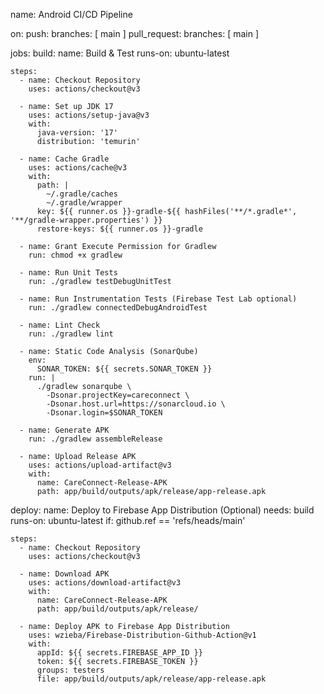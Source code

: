 name: Android CI/CD Pipeline

on:
  push:
    branches: [ main ]
  pull_request:
    branches: [ main ]

jobs:
  build:
    name: Build & Test
    runs-on: ubuntu-latest

    steps:
      - name: Checkout Repository
        uses: actions/checkout@v3

      - name: Set up JDK 17
        uses: actions/setup-java@v3
        with:
          java-version: '17'
          distribution: 'temurin'

      - name: Cache Gradle
        uses: actions/cache@v3
        with:
          path: |
            ~/.gradle/caches
            ~/.gradle/wrapper
          key: ${{ runner.os }}-gradle-${{ hashFiles('**/*.gradle*', '**/gradle-wrapper.properties') }}
          restore-keys: ${{ runner.os }}-gradle

      - name: Grant Execute Permission for Gradlew
        run: chmod +x gradlew

      - name: Run Unit Tests
        run: ./gradlew testDebugUnitTest

      - name: Run Instrumentation Tests (Firebase Test Lab optional)
        run: ./gradlew connectedDebugAndroidTest

      - name: Lint Check
        run: ./gradlew lint

      - name: Static Code Analysis (SonarQube)
        env:
          SONAR_TOKEN: ${{ secrets.SONAR_TOKEN }}
        run: |
          ./gradlew sonarqube \
            -Dsonar.projectKey=careconnect \
            -Dsonar.host.url=https://sonarcloud.io \
            -Dsonar.login=$SONAR_TOKEN

      - name: Generate APK
        run: ./gradlew assembleRelease

      - name: Upload Release APK
        uses: actions/upload-artifact@v3
        with:
          name: CareConnect-Release-APK
          path: app/build/outputs/apk/release/app-release.apk

  deploy:
    name: Deploy to Firebase App Distribution (Optional)
    needs: build
    runs-on: ubuntu-latest
    if: github.ref == 'refs/heads/main'

    steps:
      - name: Checkout Repository
        uses: actions/checkout@v3

      - name: Download APK
        uses: actions/download-artifact@v3
        with:
          name: CareConnect-Release-APK
          path: app/build/outputs/apk/release/

      - name: Deploy APK to Firebase App Distribution
        uses: wzieba/Firebase-Distribution-Github-Action@v1
        with:
          appId: ${{ secrets.FIREBASE_APP_ID }}
          token: ${{ secrets.FIREBASE_TOKEN }}
          groups: testers
          file: app/build/outputs/apk/release/app-release.apk
